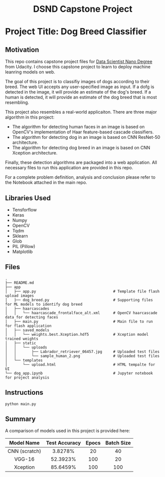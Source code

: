 <h1 align="center">DSND Capstone Project</h1>

# Project Title: Dog Breed Classifier 
 
## Motivation 

This repo contains capstone project files for [Data Scientist Nano Degree](https://www.udacity.com/course/data-scientist-nanodegree--nd025?) from Udacity. I choose this capstone project to learn to deploy machine leanring models on web. 


The goal of this project is to classifiy images of dogs according to their breed. The web UI accepts any user-specified image as input. If a dofg is detected in the image, it will provide an estimate of the dog's breed. If a human is detected, it will provide an estimate of the dog breed that is most resembling. 

This project also resembles a real-world applicaiton. There are three major algorithm in this project:
- The algorithm for detecting human faces in an image is based on OpenCV's implementation of Haar feature-based cascade classifiers. 
- The algorithm for detecting dog in an image is based on CNN ResNet-50 architecture.
- The algorithm for detecting dog breed in an image is based on CNN Xception architecture.

Finally, these detection algorithms are packaged into a web application. All necessary files to run this application are provided in this repo. 

For a complete problem definition, analysis and conclusion please refer to the Notebook attached in the main repo. 

## Libraries Used

- Tensforflow
- Keras
- Numpy
- OpenCV
- Tqdm
- Sklearn
- Glob
- PIL (Pillow)
- Matplotlib

## Files 

```
.
├── README.md
├── app
│   ├── app.py                                   # Template file flash upload images
│   ├── dog_breed.py                             # Supporting files for ML models to identify dog breed
│   ├── haarcascades
│   │   └── haarcascade_frontalface_alt.xml      # OpenCV haarcascade data for detecting faces
│   ├── main.py                                  # Main file to run for flash application
│   ├── saved_models
│   │   └── weights.best.Xception.hdf5           # Xception model trained weights
│   ├── static
│   │   └── uploads
│   │       ├── Labrador_retriever_06457.jpg     # Uploaded test files
│   │       └── sample_human_2.png               # Uploaded test files
│   └── templates
│       └── upload.html                          # HTML tempalte for UI 
└── dog_app.ipynb                                # Jupyter notebook for project analysis 

```

## Instructions

```
python main.py
```

## Summary 

A comparison of models used in this project is provided here:

| Model Name | Test Accuracy  | Epocs  | Batch Size |
| :---:   | :-: | :-: |:-:|
| CNN (scratch) | 3.8278% | 20 | 40 |
| VGG-16 | 52.3923% | 100 | 20 |
| Xception | 85.6459% | 100 | 100 |



